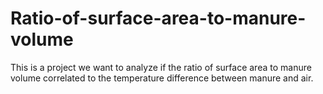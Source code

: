 # Ratio-of-surface-area-to-manure-volume
This is a project we want to analyze if the ratio of surface area to manure volume correlated to the temperature difference between manure and air.
